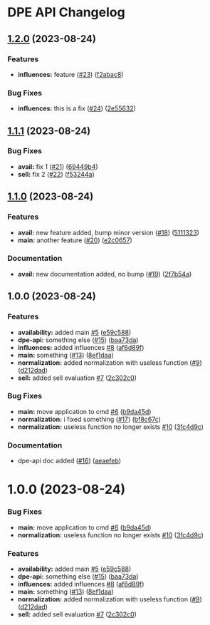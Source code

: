 # DPE API Changelog

## [1.2.0](https://github.com/tanayagarflyr/fakeRM/compare/dpe-api-v1.1.1...dpe-api-v1.2.0) (2023-08-24)


### Features

* **influences:** feature ([#23](https://github.com/tanayagarflyr/fakeRM/issues/23)) ([f2abac8](https://github.com/tanayagarflyr/fakeRM/commit/f2abac83129be74f0ec874fee756f943f0f5774d))


### Bug Fixes

* **influences:** this is a fix ([#24](https://github.com/tanayagarflyr/fakeRM/issues/24)) ([2e55632](https://github.com/tanayagarflyr/fakeRM/commit/2e556320c6ac8da21ce7a27e211fd692cd35ab1c))

## [1.1.1](https://github.com/tanayagarflyr/fakeRM/compare/dpe-api-v1.1.0...dpe-api-v1.1.1) (2023-08-24)


### Bug Fixes

* **avail:** fix 1 ([#21](https://github.com/tanayagarflyr/fakeRM/issues/21)) ([69449b4](https://github.com/tanayagarflyr/fakeRM/commit/69449b495246fadd1590153d14b2e2191519e4ad))
* **sell:** fix 2 ([#22](https://github.com/tanayagarflyr/fakeRM/issues/22)) ([f53244a](https://github.com/tanayagarflyr/fakeRM/commit/f53244a058051b85600eeb678795ce5ad3c78664))

## [1.1.0](https://github.com/tanayagarflyr/fakeRM/compare/dpe-api-v1.0.0...dpe-api-v1.1.0) (2023-08-24)


### Features

* **avail:** new feature added, bump minor version ([#18](https://github.com/tanayagarflyr/fakeRM/issues/18)) ([5111323](https://github.com/tanayagarflyr/fakeRM/commit/5111323c28770327b16d201d00d9a5fdfd62da04))
* **main:** another feature ([#20](https://github.com/tanayagarflyr/fakeRM/issues/20)) ([e2c0657](https://github.com/tanayagarflyr/fakeRM/commit/e2c065715750b8a7b202da267407640bb6f01cb4))


### Documentation

* **avail:** new documentation added, no bump ([#19](https://github.com/tanayagarflyr/fakeRM/issues/19)) ([2f7b54a](https://github.com/tanayagarflyr/fakeRM/commit/2f7b54a9a1ff0f608e683ee751bbdbd3b6b24bc9))

## 1.0.0 (2023-08-24)


### Features

* **availability:** added main [#5](https://github.com/tanayagarflyr/fakeRM/issues/5) ([e59c588](https://github.com/tanayagarflyr/fakeRM/commit/e59c588c54cdf283c4ced5372905b0ab7789d2c6))
* **dpe-api:** something else ([#15](https://github.com/tanayagarflyr/fakeRM/issues/15)) ([baa73da](https://github.com/tanayagarflyr/fakeRM/commit/baa73da5dcd3d1c535e7d465e9aec11675db1db9))
* **influences:** added influences [#8](https://github.com/tanayagarflyr/fakeRM/issues/8) ([af6d89f](https://github.com/tanayagarflyr/fakeRM/commit/af6d89fd6b78aa984b33f6515e5daafbfa6020af))
* **main:** something ([#13](https://github.com/tanayagarflyr/fakeRM/issues/13)) ([8ef1daa](https://github.com/tanayagarflyr/fakeRM/commit/8ef1daa607e63667f0013cd6a1156fc7925c5733))
* **normalization:** added normalization with useless function ([#9](https://github.com/tanayagarflyr/fakeRM/issues/9)) ([d212dad](https://github.com/tanayagarflyr/fakeRM/commit/d212dadcf08770d8468782a33526ad55ffb8443c))
* **sell:** added sell evaluation [#7](https://github.com/tanayagarflyr/fakeRM/issues/7) ([2c302c0](https://github.com/tanayagarflyr/fakeRM/commit/2c302c07d1284a525783974d4447d0c17d1772f7))


### Bug Fixes

* **main:** move application to cmd [#6](https://github.com/tanayagarflyr/fakeRM/issues/6) ([b9da45d](https://github.com/tanayagarflyr/fakeRM/commit/b9da45dc9c13ec506b189055dc44e6c33d96492c))
* **normalization:** i fixed something ([#17](https://github.com/tanayagarflyr/fakeRM/issues/17)) ([bf8c67c](https://github.com/tanayagarflyr/fakeRM/commit/bf8c67cd4495056f05bb1a79bb492000a400eb86))
* **normalization:** useless function no longer exists [#10](https://github.com/tanayagarflyr/fakeRM/issues/10) ([3fc4d9c](https://github.com/tanayagarflyr/fakeRM/commit/3fc4d9c3319e272150c7b4c0176c7f07d0fc0d93))


### Documentation

* dpe-api doc added ([#16](https://github.com/tanayagarflyr/fakeRM/issues/16)) ([aeaefeb](https://github.com/tanayagarflyr/fakeRM/commit/aeaefeb3f5412133cd4bd775f69d68208b79f6dd))

# 1.0.0 (2023-08-24)


### Bug Fixes

* **main:** move application to cmd [#6](https://github.com/tanayagarflyr/fakeRM/issues/6) ([b9da45d](https://github.com/tanayagarflyr/fakeRM/commit/b9da45dc9c13ec506b189055dc44e6c33d96492c))
* **normalization:** useless function no longer exists [#10](https://github.com/tanayagarflyr/fakeRM/issues/10) ([3fc4d9c](https://github.com/tanayagarflyr/fakeRM/commit/3fc4d9c3319e272150c7b4c0176c7f07d0fc0d93))


### Features

* **availability:** added main [#5](https://github.com/tanayagarflyr/fakeRM/issues/5) ([e59c588](https://github.com/tanayagarflyr/fakeRM/commit/e59c588c54cdf283c4ced5372905b0ab7789d2c6))
* **dpe-api:** something else ([#15](https://github.com/tanayagarflyr/fakeRM/issues/15)) ([baa73da](https://github.com/tanayagarflyr/fakeRM/commit/baa73da5dcd3d1c535e7d465e9aec11675db1db9))
* **influences:** added influences [#8](https://github.com/tanayagarflyr/fakeRM/issues/8) ([af6d89f](https://github.com/tanayagarflyr/fakeRM/commit/af6d89fd6b78aa984b33f6515e5daafbfa6020af))
* **main:** something ([#13](https://github.com/tanayagarflyr/fakeRM/issues/13)) ([8ef1daa](https://github.com/tanayagarflyr/fakeRM/commit/8ef1daa607e63667f0013cd6a1156fc7925c5733))
* **normalization:** added normalization with useless function ([#9](https://github.com/tanayagarflyr/fakeRM/issues/9)) ([d212dad](https://github.com/tanayagarflyr/fakeRM/commit/d212dadcf08770d8468782a33526ad55ffb8443c))
* **sell:** added sell evaluation [#7](https://github.com/tanayagarflyr/fakeRM/issues/7) ([2c302c0](https://github.com/tanayagarflyr/fakeRM/commit/2c302c07d1284a525783974d4447d0c17d1772f7))
